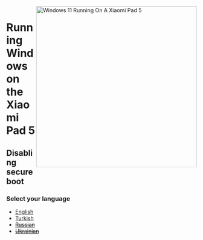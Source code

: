 ﻿<img align="right" src="https://raw.githubusercontent.com/erdilS/Port-Windows-11-Xiaomi-Pad-5/main/nabu.png" width="425" alt="Windows 11 Running On A Xiaomi Pad 5">

# Running Windows on the Xiaomi Pad 5

## Disabling secureboot

### Select your language

- [English](English/disable-secureboot-en.md)
- [Turkish](Turkish/disable-secureboot-tr.md)
- ~~[Russian](Russian/disable-secureboot-ru.md)~~
- ~~[Ukrainian](Ukrainian/disable-secureboot-uk.md)~~








